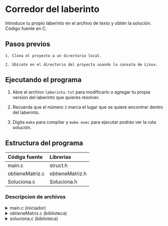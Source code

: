 # Corredor del laberinto

Introduce tu propio laberinto en el archivo de texto y obtén la solución. Código fuente en C.

## Pasos previos
```
1. Clona el proyecto a un directorio local.

2. Ubícate en el directorio del proyecto usando la consola de Linux.
```
## Ejecutando el programa 
  
1. Abre el archivo `laberinto.txt` para modificarlo o agregar tu propia version del laberinto que quieres resolver.
    
2. Recuerda que el número `2` marca el lugar que se quiere encontrar dentro del laberinto.
    
3. Digita `make` para compilar y `make exec` para ejecutar podrás ver la ruta solución.   

## Estructura del programa

| Código fuente | Librerías |
| :------|:------------|
| main.c | struct.h |
| obtieneMatriz.c | obtieneMatriz.h |
| Soluciona.c | Soluciona.h|

### Descripcion de archivos
<details>
    <summary>main.c (iniciador)</summary>
    <ol>
        <li>Lee laberinto.txt</li>
        <li>Aloja espacio en el heap para el laberinto.</li>
        <li>Genera matriz de ceros del mismo tamaño.</li>
        <li>Llama a las funciones de las bibliotecas.</li>
    </ol>
</details>


<details>
    <summary>obtieneMatriz.c (biblioteca)</summary>
    <ol>
        <li>cuenta_columnas(): cuenta las columnas buscando \n.</li>
        <li>cuenta_filas(): cuenta filas con base en la longitud total y cantidad de columnas.</li>
        <li>Contruye_matrix(): devuelve matriz laberinto de integers.</li>
    </ol>
</details>
<details>
    <summary>soluciona.c (biblioteca)</summary>
    <ol>
        <li>resuelve(): evalúa cada posible entrada al laberinto, devuelve el camino hacia el 2.</li>
        <li>par_ordenado(): devuelve todos los puntos de ingreso en los bordes del laberinto.</li>
        <li>imprimir_solucion(): imprime un camino hacia el 2, reemplaza el resto con ceros.</li>
    </ol>    
</details>



